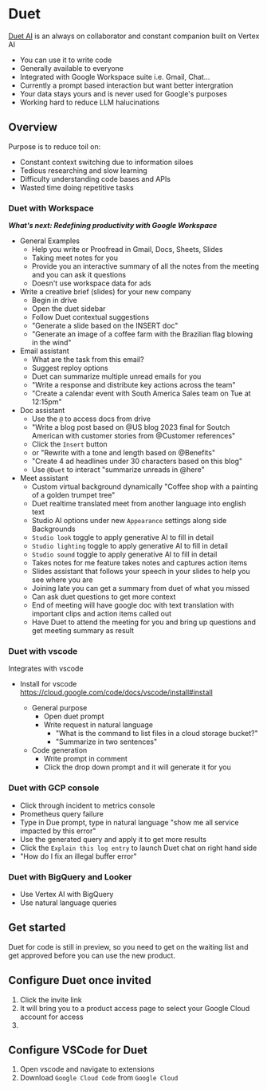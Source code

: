# Duet
[Duet AI](https://cloud.google.com/duet-ai) is an always on collaborator and constant companion built on Vertex AI

  * You can use it to write code
  * Generally available to everyone
  * Integrated with Google Workspace suite i.e. Gmail, Chat...
  * Currently a prompt based interaction but want better intergration
  * Your data stays yours and is never used for Google's purposes
  * Working hard to reduce LLM halucinations

## Overview
Purpose is to reduce toil on:
* Constant context switching due to information siloes
* Tedious researching and slow learning
* Difficulty understanding code bases and APIs
* Wasted time doing repetitive tasks

### Duet with Workspace
***What's next: Redefining productivity with Google Workspace***

  * General Examples
    * Help you write or Proofread in Gmail, Docs, Sheets, Slides
    * Taking meet notes for you
    * Provide you an interactive summary of all the notes from the meeting and you can ask it questions
    * Doesn't use workspace data for ads
  * Write a creative brief (slides) for your new company
    * Begin in drive
    * Open the duet sidebar
    * Follow Duet contextual suggestions
    * "Generate a slide based on the INSERT doc"
    * "Generate an image of a coffee farm with the Brazilian flag blowing in the wind"
  * Email assistant
    * What are the task from this email?
    * Suggest reploy options
    * Duet can summarize multiple unread emails for you
    * "Write a response and distribute key actions across the team"
    * "Create a calendar event with South America Sales team on Tue at 12:15pm"
  * Doc assistant
    * Use the `@` to access docs from drive
    * "Write a blog post based on @US blog 2023 final for Soutch American with customer stories from @Customer references"
    * Click the `Insert` button
    * or "Rewrite with a tone and length based on @Benefits"
    * "Create 4 ad headlines under 30 characters based on this blog"
    * Use `@Duet` to interact "summarize unreads in @here"
  * Meet assistant
    * Custom virtual background dynamically "Coffee shop with a painting of a golden trumpet tree"
    * Duet realtime translated meet from another language into english text
    * Studio AI options under new `Appearance` settings along side Backgrounds
    * `Studio look` toggle to apply generative AI to fill in detail
    * `Studio lighting` toggle to apply generative AI to fill in detail
    * `Studio sound` toggle to apply generative AI to fill in detail
    * Takes notes for me feature takes notes and captures action items
    * Slides assistant that follows your speech in your slides to help you see where you are
    * Joining late you can get a summary from duet of what you missed
    * Can ask duet questions to get more context
    * End of meeting will have google doc with text translation with important clips and action items called out
    * Have Duet to attend the meeting for you and bring up questions and get meeting summary as result

### Duet with vscode
Integrates with vscode

* Install for vscode
  https://cloud.google.com/code/docs/vscode/install#install

  * General purpose
    * Open duet prompt
    * Write request in natural language
      * "What is the command to list files in a cloud storage bucket?"
      * "Summarize in two sentences"
  * Code generation
    * Write prompt in comment
    * Click the drop down prompt and it will generate it for you

### Duet with GCP console
  * Click through incident to metrics console
  * Prometheus query failure
  * Type in Due prompt, type in natural language "show me all service impacted by this error"
  * Use the generated query and apply it to get more results
  * Click the `Explain this log entry` to launch Duet chat on right hand side
  * "How do I fix an illegal buffer error"

### Duet with BigQuery and Looker
  * Use Vertex AI with BigQuery
  * Use natural language queries

## Get started
Duet for code is still in preview, so you need to get on the waiting list and get approved before you 
can use the new product.

## Configure Duet once invited
1. Click the invite link
2. It will bring you to a product access page to select your Google Cloud account for access
3. 


## Configure VSCode for Duet
 1. Open vscode and navigate to extensions
 2. Download `Google Cloud Code` from `Google Cloud`

<!-- 
vim: ts=2:sw=2:sts=2
-->

